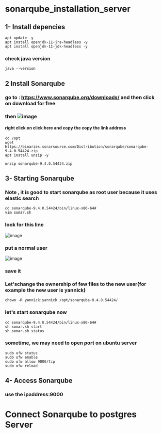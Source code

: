 # sonarqube_installation_server
## 1- Install depencies
```
apt update -y
apt install openjdk-11-jre-headless -y
apt install openjdk-11-jdk-headless -y
```
### check java version
```
java --version
```
## 2 Install Sonarqube
### go to : https://www.sonarqube.org/downloads/ and then click on download for free
### then ![image](https://user-images.githubusercontent.com/85393914/169076597-f7e6fe5a-d3a8-41c4-b1f6-ba7a76e8f818.png)
#### right click on click here and copy the copy the link address

```
cd /opt
wget https://binaries.sonarsource.com/Distribution/sonarqube/sonarqube-9.4.0.54424.zip
apt install unzip -y
```
```
unzip sonarqube-9.4.0.54424.zip
```
## 3- Starting Sonarqube
### Note , it is good to start sonarqube as root user because it uses elastic search
```
cd sonarqube-9.4.0.54424/bin/linux-x86-64#
vim sonar.sh
```
### look for this line
  ![image](https://user-images.githubusercontent.com/85393914/169082168-b1a292ae-a73b-4863-89f5-3bf372f51037.png)

### put a normal user
![image](https://user-images.githubusercontent.com/85393914/169082483-d29af5cd-6f81-4576-aa14-6eef98adaaf4.png)
### save it
### Let'schange the ownership of few files  to the new user(for example the new user is yannick)
```
chown -R yannick:yannick /opt/sonarqube-9.4.0.54424/
```
### let's start sonarqube now
```
cd sonarqube-9.4.0.54424/bin/linux-x86-64#
sh sonar.sh start
sh sonar.sh status
```
### sometime, we may need to open port on ubuntu server
```
sudo ufw status
sudo ufw enable
sudo ufw allow 9000/tcp
sudo ufw reload
```
## 4- Access Sonarqube 
### use the ipaddress:9000


# Connect Sonarqube to postgres Server

